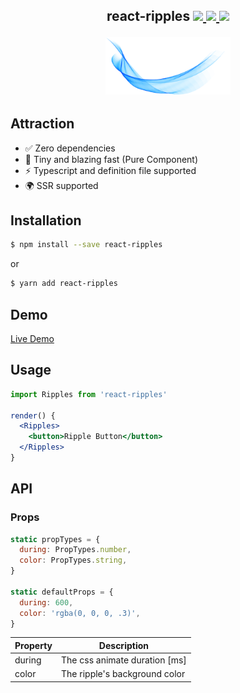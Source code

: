 <h2 align="center">
  react-ripples
  <a href="https://www.npmjs.org/package/react-ripples" target="_blank">
    <img src="https://flat.badgen.net/npm/v/react-ripples"/>
  </a>
  <a href="https://circleci.com/gh/rwu823/react-ripples" alt="Build Status">
    <img src="https://flat.badgen.net/circleci/github/rwu823/react-ripples/master" />
  </a>
  <a href="https://codecov.io/github/rwu823/react-ripples" target="_blank">
    <img src="https://flat.badgen.net/codecov/c/github/rwu823/react-ripples"/>
  </a>
  <p>
    <img width="200" src="./assets/logo2.png"/>
  </p>
</h2>

## Attraction
- ✅ Zero dependencies
- 🚀 Tiny and blazing fast (Pure Component)
- ⚡ Typescript and definition file supported
- 🌍 SSR supported

## Installation

```sh
$ npm install --save react-ripples
```

or

```sh
$ yarn add react-ripples
```

## Demo

[Live Demo](https://rwu823.github.io/react-ripples)

## Usage

```jsx
import Ripples from 'react-ripples'

render() {
  <Ripples>
    <button>Ripple Button</button>
  </Ripples>
}
```

## API

### Props

```javascript
static propTypes = {
  during: PropTypes.number,
  color: PropTypes.string,
}

static defaultProps = {
  during: 600,
  color: 'rgba(0, 0, 0, .3)',
}
```

| Property | Description                   |
| -------- | ----------------------------- |
| during   | The css animate duration [ms] |
| color    | The ripple's background color |

